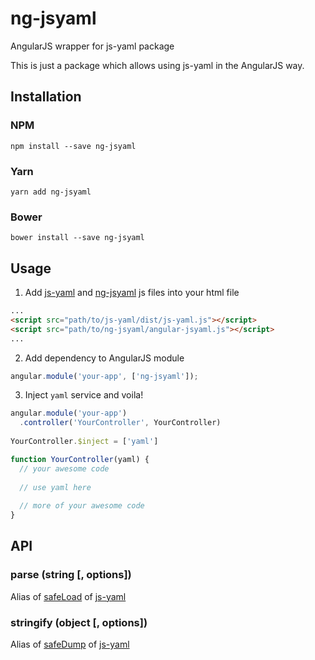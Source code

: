 # ng-jsyaml
AngularJS wrapper for js-yaml package

This is just a package which allows using js-yaml in the AngularJS way.

## Installation
### NPM
```
npm install --save ng-jsyaml
```

### Yarn
```
yarn add ng-jsyaml
```

### Bower
```
bower install --save ng-jsyaml
```


## Usage
1. Add [js-yaml](https://github.com/nodeca/js-yaml) and [ng-jsyaml](https://github.com/gmanriqueUy/ng-jsyaml) js files into your html file

```html
...
<script src="path/to/js-yaml/dist/js-yaml.js"></script>
<script src="path/to/ng-jsyaml/angular-jsyaml.js"></script>
...
```

2. Add dependency to AngularJS module
```javascript
angular.module('your-app', ['ng-jsyaml']);
```

3. Inject `yaml` service and voila!
```javascript
angular.module('your-app')
  .controller('YourController', YourController)
  
YourController.$inject = ['yaml']

function YourController(yaml) {
  // your awesome code
  
  // use yaml here
  
  // more of your awesome code
}
```

## API
### parse (string [, options])
Alias of [safeLoad](https://github.com/nodeca/js-yaml#safeload-string---options-) of [js-yaml](https://github.com/nodeca/js-yaml)

### stringify (object [, options])
Alias of [safeDump](https://github.com/nodeca/js-yaml#safedump-object---options-) of [js-yaml](https://github.com/nodeca/js-yaml)
